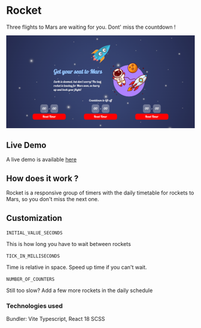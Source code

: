 # Rocket

Three flights to Mars are waiting for you. Dont' miss the countdown !

![](public/screenshot.png)

## Live Demo

A live demo is available [here](https://rocket-kappa.vercel.app/)

## How does it work ?

Rocket is a responsive group of timers with the daily timetable for rockets to Mars, so you don't miss the next one.

## Customization

`INITIAL_VALUE_SECONDS`

This is how long you have to wait between rockets

`TICK_IN_MILLISECONDS`

Time is relative in space. Speed up time if you can't wait.

`NUMBER_OF_COUNTERS`

Still too slow? Add a few more rockets in the daily schedule

### Technologies used

Bundler: Vite
Typescript, React 18
SCSS